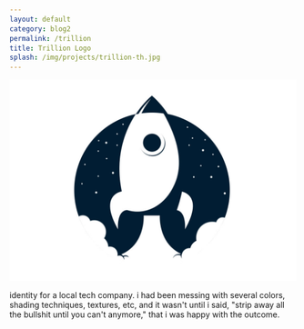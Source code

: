 ```yaml
---
layout: default
category: blog2
permalink: /trillion
title: Trillion Logo
splash: /img/projects/trillion-th.jpg
---
```


![trillion](../img/projects/trillion.jpg)

identity for a local tech company. i had been messing with several colors, shading techniques, textures, etc, and it wasn't until i said, "strip away all the bullshit until you can't anymore," that i was happy with the outcome.

